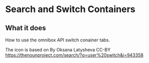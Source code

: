 # Search and Switch Containers

## What it does

How to use the omnibox API switch conainer tabs.

The icon is based on By Oksana Latysheva CC-BY
https://thenounproject.com/search/?q=user%20switch&i=943358